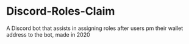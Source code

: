 # Discord-Roles-Claim
A Discord bot that assists in assigning roles after users pm their wallet address to the bot, made in 2020
